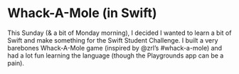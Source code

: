 # Whack-A-Mole (in Swift)

This Sunday (& a bit of Monday morning), I decided I wanted to learn a bit of Swift and make something for the Swift Student Challenge. I built a very barebones Whack-A-Mole game (inspired by @zrl’s #whack-a-mole) and had a lot fun learning the language (though the Playgrounds app can be a pain).

